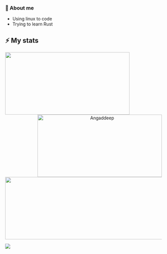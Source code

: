 
### 🔭 About me
- Using linux to code
- Trying to learn Rust


## ⚡ My stats
<p align="center">
  <img align="left" width="400rem" height="200rem" src="https://github-readme-stats.vercel.app/api?username=Angxddeep&show_icons=true&locale=en&theme=nightowl"/>
  <img align="right" width="400rem" height="200rem" "https://github-readme-streak-stats.herokuapp.com/?user=Angxddeep&theme=nightowl" alt="Angaddeep"/>
  <img align="center" width="600rem" height="200rem"src="https://github-readme-stats.vercel.app/api/top-langs?username=Angxddeep&show_icons=true&locale=en&layout=compact&theme=nightowl"/>
</p>

![](https://komarev.com/ghpvc/?username=Angxddeep&color=blue)

